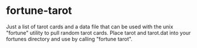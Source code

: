# fortune-tarot

Just a list of tarot cards and a data file that can be used with the unix "fortune" utility to pull random tarot cards. Place tarot and tarot.dat into your fortunes directory and use by calling "fortune tarot".
